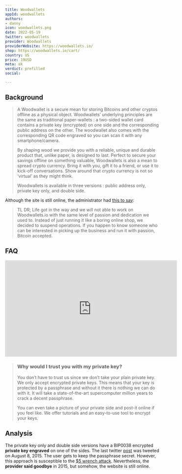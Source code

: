 ```yaml
---
title: Woodwallets
appId: woodwallets
authors:
- danny
icon: woodwallets.png
date: 2022-05-19
twitter: woodwallets
provider: Woodwallets
providerWebsite: https://woodwallets.io/
shop: https://woodwallets.io/cart/
country: US
price: 19USD
meta: ok
verdict: prefilled
social: 

---
```


## Background

> A Woodwallet is a secure mean for storing Bitcoins and other cryptos offline as a physical object. Woodwallets’ underlying principles are the same as traditional paper-wallets : a two-sided wallet card contains a private key (encrypted) on one side and the corresponding public address on the other. The woodwallet also comes with the corresponding QR code engraved so you can scan it with any smartphone/camera.
>
> By shaping wood we provide you with a reliable, unique and durable product that, unlike paper, is designed to last. Perfect to secure your savings offline on something valuable, Woodwallets is also a mean to spread crypto currency. Bring it with you, gift it to a friend, or use it to kick-off conversations.  Show around that crypto currency is not so ‘virtual’ as they might think.
>
> Woodwallets is available in three versions : public address only, private key only, and double side. 

Although the site is still online, the administrator had [this to say](https://woodwallets.io/goodbye-woodwallets/): 

> TL DR; Life got in the way and  we will not able to work on Woodwallets.io with the same level of passion and dedication we used to. Instead of just running it like a boring online shop, we decided to suspend operations. If you happen to know someone who can be interested in picking up the business and run it with passion, Bitcoin accepted.

## FAQ 

<iframe width="560" height="315" src="https://www.youtube.com/embed/A7HQsOPrDMA" title="YouTube video player" frameborder="0" allow="accelerometer; autoplay; clipboard-write; encrypted-media; gyroscope; picture-in-picture" allowfullscreen></iframe>

> ### Why would I trust you with my private key?
>
> You don’t have to trust us since we don’t take your plain private key. We only accept encrypted private keys. This means that your  key is protected by a passphrase and without it there is nothing we can do with it. It will take a state-of-the-art supercomputer million years to crack a decent passphrase.
>
> You can even take a picture of your private side and post-it online if you feel like.
We offer tutorials and an easy-to-use tool to encrypt your keys.

## Analysis 

The private key only and double side versions have a BIP0038 encrypted **private key engraved** on one of the sides. The last twitter [post](https://mobile.twitter.com/woodwallets/status/567681678144188416) was tweeted on August 8, 2015. The user gets to keep the passphrase secret. However, this approach is susceptible to the [$5 wrench attack](https://xkcd.com/538/). Nevertheless, the **provider said goodbye** in 2015, but somehow, the website is still online. 

